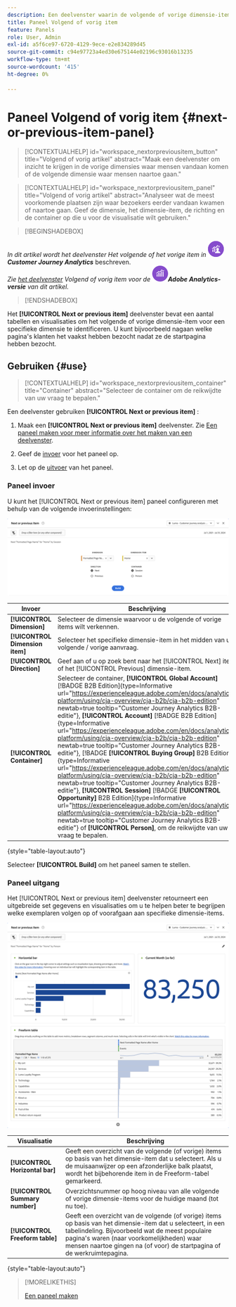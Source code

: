 ```yaml
---
description: Een deelvenster waarin de volgende of vorige dimensie-items voor een specifieke dimensie worden weergegeven.
title: Paneel Volgend of vorig item
feature: Panels
role: User, Admin
exl-id: a5f6ce97-6720-4129-9ece-e2e834289d45
source-git-commit: c94e97723a4ed30e675144e02196c93016b13235
workflow-type: tm+mt
source-wordcount: '415'
ht-degree: 0%

---
```


# Paneel Volgend of vorig item {#next-or-previous-item-panel}

<!-- markdownlint-disable MD034 -->

>[!CONTEXTUALHELP]
>id="workspace_nextorpreviousitem_button"
>title="Volgend of vorig artikel"
>abstract="Maak een deelvenster om inzicht te krijgen in de vorige dimensies waar mensen vandaan komen of de volgende dimensie waar mensen naartoe gaan."

>[!CONTEXTUALHELP]
>id="workspace_nextorpreviousitem_panel"
>title="Volgend of vorig artikel"
>abstract="Analyseer wat de meest voorkomende plaatsen zijn waar bezoekers eerder vandaan kwamen of naartoe gaan. Geef de dimensie, het dimensie-item, de richting en de container op die u voor de visualisatie wilt gebruiken."



<!-- markdownlint-enable MD034 -->

>[!BEGINSHADEBOX]

_In dit artikel wordt het deelvenster Het volgende of het vorige item in_ ![CustomerJourneyAnalytics](/help/assets/icons/CustomerJourneyAnalytics.svg) _&#x200B;**Customer Journey Analytics**&#x200B;_ beschreven.<br/>_Zie [het deelvenster](https://experienceleague.adobe.com/en/docs/analytics/analyze/analysis-workspace/panels/next-previous) Volgend of vorig item voor de_ ![AdobeAnalytics](/help/assets/icons/AdobeAnalytics.svg) _&#x200B;**Adobe Analytics-versie** van dit artikel._

>[!ENDSHADEBOX]

Het **[!UICONTROL Next or previous item]** deelvenster bevat een aantal tabellen en visualisaties om het volgende of vorige dimensie-item voor een specifieke dimensie te identificeren. U kunt bijvoorbeeld nagaan welke pagina&#39;s klanten het vaakst hebben bezocht nadat ze de startpagina hebben bezocht.

## Gebruiken {#use}

>[!CONTEXTUALHELP]
>id="workspace_nextorpreviousitem_container"
>title="Container"
>abstract="Selecteer de container om de reikwijdte van uw vraag te bepalen."

Een deelvenster gebruiken **[!UICONTROL Next or previous item]** :

1. Maak een **[!UICONTROL Next or previous item]** deelvenster. Zie [Een paneel maken voor meer informatie over het maken van een deelvenster](panels.md#create-a-panel).

1. Geef de [invoer](#panel-input) voor het paneel op.

1. Let op de [uitvoer](#panel-output) van het paneel.

### Paneel invoer

U kunt het [!UICONTROL Next or previous item] paneel configureren met behulp van de volgende invoerinstellingen:

![Paneel Volgend of vorig item](assets/next-or-previous-item.png)

| Invoer | Beschrijving |
| --- | --- |
| **[!UICONTROL Dimension]** | Selecteer de dimensie waarvoor u de volgende of vorige items wilt verkennen. |
| **[!UICONTROL Dimension item]** | Selecteer het specifieke dimensie-item in het midden van uw volgende / vorige aanvraag. |
| **[!UICONTROL Direction]** | Geef aan of u op zoek bent naar het [!UICONTROL Next] item of het [!UICONTROL Previous] dimensie-item. |
| **[!UICONTROL Container]** | Selecteer de container, **[!UICONTROL Global Account]** [!BADGE B2B Edition]{type=Informative url="https://experienceleague.adobe.com/en/docs/analytics-platform/using/cja-overview/cja-b2b/cja-b2b-edition" newtab=true tooltip="Customer Journey Analytics B2B-editie"}, **[!UICONTROL Account]** [!BADGE B2B Edition]{type=Informative url="https://experienceleague.adobe.com/en/docs/analytics-platform/using/cja-overview/cja-b2b/cja-b2b-edition" newtab=true tooltip="Customer Journey Analytics B2B-editie"}, [!BADGE **[!UICONTROL Buying Group]** B2B Edition]{type=Informative url="https://experienceleague.adobe.com/en/docs/analytics-platform/using/cja-overview/cja-b2b/cja-b2b-edition" newtab=true tooltip="Customer Journey Analytics B2B-editie"}, **[!UICONTROL Session]** [!BADGE **[!UICONTROL Opportunity]** B2B Edition]{type=Informative url="https://experienceleague.adobe.com/en/docs/analytics-platform/using/cja-overview/cja-b2b/cja-b2b-edition" newtab=true tooltip="Customer Journey Analytics B2B-editie"} of **[!UICONTROL Person]**, om de reikwijdte van uw vraag te bepalen. |

{style="table-layout:auto"}

Selecteer **[!UICONTROL Build]** om het paneel samen te stellen.

### Paneel uitgang

Het [!UICONTROL Next or previous item] deelvenster retourneert een uitgebreide set gegevens en visualisaties om u te helpen beter te begrijpen welke exemplaren volgen op of voorafgaan aan specifieke dimensie-items.


![Uitvoer van het volgende/vorige paneel](assets/next-or-previous-item-output.png)


| Visualisatie | Beschrijving |
| --- | --- |
| **[!UICONTROL Horizontal bar]** | Geeft een overzicht van de volgende (of vorige) items op basis van het dimensie-item dat u selecteert. Als u de muisaanwijzer op een afzonderlijke balk plaatst, wordt het bijbehorende item in de Freeform-tabel gemarkeerd. |
| **[!UICONTROL Summary number]** | Overzichtsnummer op hoog niveau van alle volgende of vorige dimensie-items voor de huidige maand (tot nu toe). |
| **[!UICONTROL Freeform table]** | Geeft een overzicht van de volgende (of vorige) items op basis van het dimensie-item dat u selecteert, in een tabelindeling. Bijvoorbeeld wat de meest populaire pagina&#39;s waren (naar voorkomelijkheden) waar mensen naartoe gingen na (of voor) de startpagina of de werkruimtepagina. |

{style="table-layout:auto"}


>[!MORELIKETHIS]
>
>[Een paneel maken](/help/analysis-workspace/c-panels/panels.md#create-a-panel)
>
